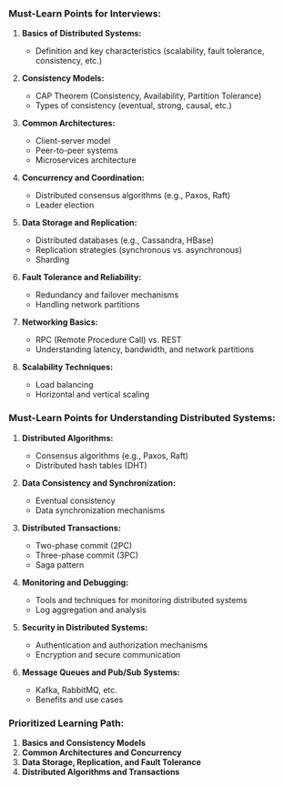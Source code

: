 ### Must-Learn Points for Interviews:

1. **Basics of Distributed Systems:**
    
    - Definition and key characteristics (scalability, fault tolerance, consistency, etc.)
2. **Consistency Models:**
    
    - CAP Theorem (Consistency, Availability, Partition Tolerance)
    - Types of consistency (eventual, strong, causal, etc.)
3. **Common Architectures:**
    
    - Client-server model
    - Peer-to-peer systems
    - Microservices architecture
4. **Concurrency and Coordination:**
    
    - Distributed consensus algorithms (e.g., Paxos, Raft)
    - Leader election
5. **Data Storage and Replication:**
    
    - Distributed databases (e.g., Cassandra, HBase)
    - Replication strategies (synchronous vs. asynchronous)
    - Sharding
6. **Fault Tolerance and Reliability:**
    
    - Redundancy and failover mechanisms
    - Handling network partitions
7. **Networking Basics:**
    
    - RPC (Remote Procedure Call) vs. REST
    - Understanding latency, bandwidth, and network partitions
8. **Scalability Techniques:**
    
    - Load balancing
    - Horizontal and vertical scaling

### Must-Learn Points for Understanding Distributed Systems:

1. **Distributed Algorithms:**
    
    - Consensus algorithms (e.g., Paxos, Raft)
    - Distributed hash tables (DHT)
2. **Data Consistency and Synchronization:**
    
    - Eventual consistency
    - Data synchronization mechanisms
3. **Distributed Transactions:**
    
    - Two-phase commit (2PC)
    - Three-phase commit (3PC)
    - Saga pattern
4. **Monitoring and Debugging:**
    
    - Tools and techniques for monitoring distributed systems
    - Log aggregation and analysis
5. **Security in Distributed Systems:**
    
    - Authentication and authorization mechanisms
    - Encryption and secure communication
6. **Message Queues and Pub/Sub Systems:**
    
    - Kafka, RabbitMQ, etc.
    - Benefits and use cases

### Prioritized Learning Path:

1. **Basics and Consistency Models**
2. **Common Architectures and Concurrency**
3. **Data Storage, Replication, and Fault Tolerance**
4. **Distributed Algorithms and Transactions**